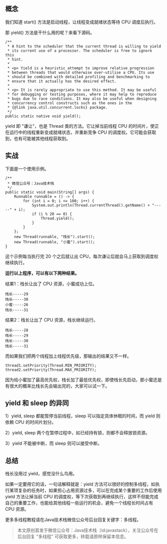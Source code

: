 ## 概念

我们知道 start() 方法是启动线程，让线程变成就绪状态等待 CPU 调度后执行。

那 yield() 方法是干什么用的呢？来看下源码。

```
/**
 * A hint to the scheduler that the current thread is willing to yield
 * its current use of a processor. The scheduler is free to ignore this
 * hint.
 *
 * <p> Yield is a heuristic attempt to improve relative progression
 * between threads that would otherwise over-utilise a CPU. Its use
 * should be combined with detailed profiling and benchmarking to
 * ensure that it actually has the desired effect.
 *
 * <p> It is rarely appropriate to use this method. It may be useful
 * for debugging or testing purposes, where it may help to reproduce
 * bugs due to race conditions. It may also be useful when designing
 * concurrency control constructs such as the ones in the
 * {@link java.util.concurrent.locks} package.
 */
public static native void yield();
```

yield 即 "谦让"，也是 Thread 类的方法。它让掉当前线程 CPU 的时间片，使正在运行中的线程重新变成就绪状态，并重新竞争 CPU 的调度权。它可能会获取到，也有可能被其他线程获取到。

## 实战

下面是一个使用示例。

```
/**
 * 微信公众号：Java技术栈
 */
public static void main(String[] args) {
	Runnable runnable = () -> {
		for (int i = 0; i <= 100; i++) {
			System.out.println(Thread.currentThread().getName() + "-----" + i);
			if (i % 20 == 0) {
				Thread.yield();
			}
		}
	};
	new Thread(runnable, "栈长").start();
    new Thread(runnable, "小蜜").start();
}
```

这个示例每当执行完 20 个之后就让出 CPU，每次谦让后就会马上获取到调度权继续执行。

**运行以上程序，可以有以下两种结果。**

结果1：栈长让出了 CPU 资源，小蜜成功上位。

```
栈长-----29
栈长-----30
小蜜-----26
栈长-----31
```

结果2：栈长让出了 CPU 资源，栈长继续运行。

```
栈长-----28
栈长-----29
栈长-----30
栈长-----31
```

而如果我们把两个线程加上线程优先级，那输出的结果又不一样。

```
thread1.setPriority(Thread.MIN_PRIORITY);
thread2.setPriority(Thread.MAX_PRIORITY);
```

因为给小蜜加了最高优先权，栈长加了最低优先权，即使栈长先启动，那小蜜还是有很大的概率比栈长先会输出完的，大家可以试一下。

## yield 和 sleep 的异同

1）yield, sleep 都能暂停当前线程，sleep 可以指定具体休眠的时间，而 yield 则依赖 CPU 的时间片划分。

2）yield, sleep 两个在暂停过程中，如已经持有锁，则都不会释放锁资源。

3）yield 不能被中断，而 sleep 则可以接受中断。

## 总结 

栈长没用过 yield，感觉没什么鸟用。

如果一定要用它的话，一句话解释就是：yield 方法可以很好的控制多线程，如执行某项复杂的任务时，如果担心占用资源过多，可以在完成某个重要的工作后使用 yield 方法让掉当前 CPU 的调度权，等下次获取到再继续执行，这样不但能完成自己的重要工作，也能给其他线程一些运行的机会，避免一个线程长时间占有 CPU 资源。

更多多线程教程请在Java技术栈微信公众号后台回复关键字：多线程。

> 本文原创首发于微信公众号：Java技术栈（id:javastack），关注公众号在后台回复 "多线程" 可获取更多，转载请原样保留本信息。

